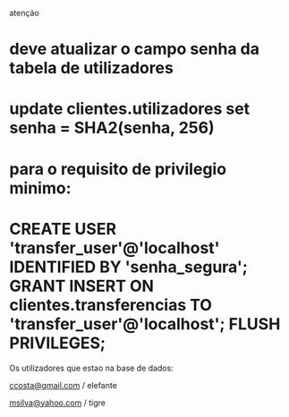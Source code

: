 atenção

deve atualizar o campo senha da tabela de utilizadores
==========================================================================
update clientes.utilizadores set senha = SHA2(senha, 256)
==========================================================================

para o requisito de privilegio minimo:
==========================================================================
CREATE USER 'transfer_user'@'localhost' IDENTIFIED BY 'senha_segura';
GRANT INSERT ON clientes.transferencias TO 'transfer_user'@'localhost';
FLUSH PRIVILEGES;
==========================================================================

Os utilizadores que estao na base de dados:

ccosta@gmail.com / elefante

msilva@yahoo.com / tigre
